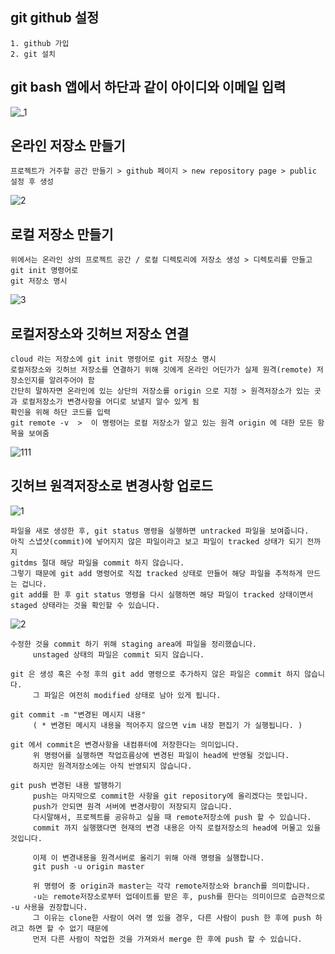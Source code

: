 ## git github 설정
~~~
1. github 가입
2. git 설치 
~~~

## git bash 앱에서 하단과 같이 아이디와 이메일 입력 
![_1](https://user-images.githubusercontent.com/13567708/41658854-ac31240e-74d2-11e8-8f19-302f307055cb.png)



## 온라인 저장소 만들기
~~~
프로젝트가 거주할 공간 만들기 > github 페이지 > new repository page > public 설정 후 생성
~~~
![2](https://user-images.githubusercontent.com/13567708/41658858-adeb303c-74d2-11e8-83a0-96862542e9a3.png)



## 로컬 저장소 만들기
~~~
위에서는 온라인 상의 프로젝트 공간 / 로컬 디렉토리에 저장소 생성 > 디렉토리를 만들고 git init 명령어로
git 저장소 명시
~~~    
    
![3](https://user-images.githubusercontent.com/13567708/41658861-b02dc490-74d2-11e8-8a1a-1aff98d5ace7.png)


## 로컬저장소와 깃허브 저장소 연결
~~~
cloud 라는 저장소에 git init 명령어로 git 저장소 명시
로컬저장소와 깃허브 저장소를 연결하기 위해 깃에게 온라인 어딘가가 실제 원격(remote) 저장소인지를 알려주어야 함
간단히 말하자면 온라인에 있는 상단의 저장소를 origin 으로 지정 > 원격저장소가 있는 곳과 로컬저장소가 변경사항을 어디로 보낼지 알수 있게 됨
확인을 위해 하단 코드를 입력
git remote -v  >  이 명령어는 로컬 저장소가 알고 있는 원격 origin 에 대한 모든 항목을 보여줌
~~~
      
![111](https://user-images.githubusercontent.com/13567708/41658991-0ab6616a-74d3-11e8-9eba-ccfbf01a4038.png)


## 깃허브 원격저장소로 변경사항 업로드 

![1](https://user-images.githubusercontent.com/13567708/41658992-0ae4c28a-74d3-11e8-8e3a-d2fdf0460474.png)
~~~
파일을 새로 생성한 후, git status 명령을 실행하면 untracked 파일을 보여줍니다. 
아직 스냅샷(commit)에 넣어지지 않은 파일이라고 보고 파일이 tracked 상태가 되기 전까지 
gitdms 절대 해당 파일을 commit 하지 않습니다.  
그렇기 때문에 git add 명령어로 직접 tracked 상태로 만들어 해당 파일을 추적하게 만드는 겁니다. 
git add를 한 후 git status 명령을 다시 실행하면 해당 파일이 tracked 상태이면서 staged 상태라는 것을 확인할 수 있습니다.
~~~
      
      
![2](https://user-images.githubusercontent.com/13567708/41658993-0b14311e-74d3-11e8-9ba5-95dac6c10c77.png)

~~~
수정한 것을 commit 하기 위해 staging area에 파일을 정리했습니다. 
     unstaged 상태의 파일은 commit 되지 않습니다.  

git 은 생성 혹은 수정 후의 git add 명령으로 추가하지 않은 파일은 commit 하지 않습니다. 
     그 파일은 여전히 modified 상태로 남아 있게 됩니다. 

git commit -m "변경된 메시지 내용" 
     ( * 변경된 메시지 내용을 적어주지 않으면 vim 내장 편집기 가 실행됩니다. )  

git 에서 commit은 변경사항을 내컴퓨터에 저장한다는 의미입니다. 
     위 명령어를 실행하면 작업흐름상에 변경된 파일이 head에 반영될 것입니다. 
     하지만 원격저장소에는 아직 반영되지 않습니다.  

git push 변경된 내용 발행하기 
     push는 마지막으로 commit한 사항을 git repository에 올리겠다는 뜻입니다. 
     push가 안되면 원격 서버에 변경사항이 저장되지 않습니다. 
     다시말해서, 프로젝트를 공유하고 싶을 때 remote저장소에 push 할 수 있습니다. 
     commit 까지 실행했다면 현재의 변경 내용은 아직 로컬저장소의 head에 머물고 있을 것입니다. 

     이제 이 변경내용을 원격서버로 올리기 위해 아래 명령을 실행합니다.  
     git push -u origin master 

     위 명령어 중 origin과 master는 각각 remote저장소와 branch를 의미합니다.  
     -u는 remote저장소로부터 업데이트를 받은 후, push를 한다는 의미이므로 습관적으로 -u 사용을 권장합니다. 
     그 이유는 clone한 사람이 여러 명 있을 경우, 다른 사람이 push 한 후에 push 하려고 하면 할 수 없기 때문에 
     먼저 다른 사람이 작업한 것을 가져와서 merge 한 후에 push 할 수 있습니다.
~~~
